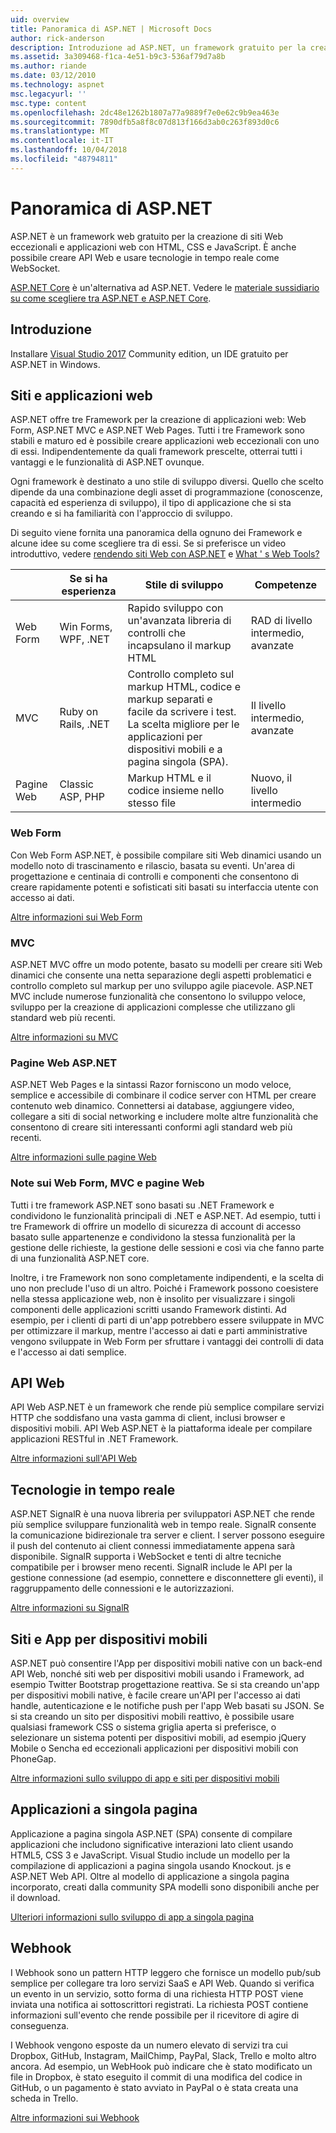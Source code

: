 ```yaml
---
uid: overview
title: Panoramica di ASP.NET | Microsoft Docs
author: rick-anderson
description: Introduzione ad ASP.NET, un framework gratuito per la creazione di siti Web, applicazioni web e API web.
ms.assetid: 3a309468-f1ca-4e51-b9c3-536af79d7a8b
ms.author: riande
ms.date: 03/12/2010
ms.technology: aspnet
msc.legacyurl: ''
msc.type: content
ms.openlocfilehash: 2dc48e1262b1807a77a9889f7e0e62c9b9ea463e
ms.sourcegitcommit: 7890dfb5a8f8c07d813f166d3ab0c263f893d0c6
ms.translationtype: MT
ms.contentlocale: it-IT
ms.lasthandoff: 10/04/2018
ms.locfileid: "48794811"
---
```

# <a name="aspnet-overview"></a>Panoramica di ASP.NET

ASP.NET è un framework web gratuito per la creazione di siti Web eccezionali e applicazioni web con HTML, CSS e JavaScript. È anche possibile creare API Web e usare tecnologie in tempo reale come WebSocket.

[ASP.NET Core](https://docs.microsoft.com/aspnet/core/) è un'alternativa ad ASP.NET.  Vedere le [materiale sussidiario su come scegliere tra ASP.NET e ASP.NET Core](https://docs.microsoft.com/aspnet/core/choose-aspnet-framework).

## <a name="get-started"></a>Introduzione

Installare [Visual Studio 2017](https://visualstudio.microsoft.com/downloads/?utm_medium=microsoft&utm_source=docs.microsoft.com&utm_campaign=button+cta&utm_content=download+vs2017) Community edition, un IDE gratuito per ASP.NET in Windows.

## <a name="websites-and-web-applications"></a>Siti e applicazioni web

 ASP.NET offre tre Framework per la creazione di applicazioni web: Web Form, ASP.NET MVC e ASP.NET Web Pages. Tutti i tre Framework sono stabili e maturo ed è possibile creare applicazioni web eccezionali con uno di essi. Indipendentemente da quali framework prescelte, otterrai tutti i vantaggi e le funzionalità di ASP.NET ovunque.

Ogni framework è destinato a uno stile di sviluppo diversi. Quello che scelto dipende da una combinazione degli asset di programmazione (conoscenze, capacità ed esperienza di sviluppo), il tipo di applicazione che si sta creando e si ha familiarità con l'approccio di sviluppo.

Di seguito viene fornita una panoramica della ognuno dei Framework e alcune idee su come scegliere tra di essi. Se si preferisce un video introduttivo, vedere [rendendo siti Web con ASP.NET](https://channel9.msdn.com/Blogs/ASP-NET-Site-Videos/Making-Websites-with-ASPNET) e [What ' s Web Tools?](https://channel9.msdn.com/Blogs/ASP-NET-Site-Videos/what-is-web-tools)

|   | Se si ha esperienza | Stile di sviluppo | Competenze |
|-----------|----------------------|-----------------------------------------------------|----------------|
| Web Form | Win Forms, WPF, .NET | Rapido sviluppo con un'avanzata libreria di controlli che incapsulano il markup HTML | RAD di livello intermedio, avanzate |
| MVC       | Ruby on Rails, .NET  | Controllo completo sul markup HTML, codice e markup separati e facile da scrivere i test. La scelta migliore per le applicazioni per dispositivi mobili e a pagina singola (SPA). | Il livello intermedio, avanzate |
| Pagine Web  | Classic ASP, PHP     | Markup HTML e il codice insieme nello stesso file | Nuovo, il livello intermedio |

### <a name="web-forms"></a>Web Form

Con Web Form ASP.NET, è possibile compilare siti Web dinamici usando un modello noto di trascinamento e rilascio, basata su eventi. Un'area di progettazione e centinaia di controlli e componenti che consentono di creare rapidamente potenti e sofisticati siti basati su interfaccia utente con accesso ai dati.

[Altre informazioni sui Web Form](web-forms/index.md)

### <a name="mvc"></a>MVC

ASP.NET MVC offre un modo potente, basato su modelli per creare siti Web dinamici che consente una netta separazione degli aspetti problematici e controllo completo sul markup per uno sviluppo agile piacevole. ASP.NET MVC include numerose funzionalità che consentono lo sviluppo veloce, sviluppo per la creazione di applicazioni complesse che utilizzano gli standard web più recenti.

[Altre informazioni su MVC](mvc/index.md)

### <a name="aspnet-web-pages"></a>Pagine Web ASP.NET

ASP.NET Web Pages e la sintassi Razor forniscono un modo veloce, semplice e accessibile di combinare il codice server con HTML per creare contenuto web dinamico. Connettersi ai database, aggiungere video, collegare a siti di social networking e includere molte altre funzionalità che consentono di creare siti interessanti conformi agli standard web più recenti.

[Altre informazioni sulle pagine Web](web-pages/index.md)

### <a name="notes-about-web-forms-mvc-and-web-pages"></a>Note sui Web Form, MVC e pagine Web

Tutti i tre framework ASP.NET sono basati su .NET Framework e condividono le funzionalità principali di .NET e ASP.NET. Ad esempio, tutti i tre Framework di offrire un modello di sicurezza di account di accesso basato sulle appartenenze e condividono la stessa funzionalità per la gestione delle richieste, la gestione delle sessioni e così via che fanno parte di una funzionalità ASP.NET core.

Inoltre, i tre Framework non sono completamente indipendenti, e la scelta di uno non preclude l'uso di un altro. Poiché i Framework possono coesistere nella stessa applicazione web, non è insolito per visualizzare i singoli componenti delle applicazioni scritti usando Framework distinti. Ad esempio, per i clienti di parti di un'app potrebbero essere sviluppate in MVC per ottimizzare il markup, mentre l'accesso ai dati e parti amministrative vengono sviluppate in Web Form per sfruttare i vantaggi dei controlli di data e l'accesso ai dati semplice.

## <a name="web-apis"></a>API Web

API Web ASP.NET è un framework che rende più semplice compilare servizi HTTP che soddisfano una vasta gamma di client, inclusi browser e dispositivi mobili. API Web ASP.NET è la piattaforma ideale per compilare applicazioni RESTful in .NET Framework.

[Altre informazioni sull'API Web](web-api/index.md)

<!-- Put first under Web API TOC:  Watch video (9 minutes) https://channel9.msdn.com/Blogs/ASP-NET-Site-Videos/services-and-aspnet -->

## <a name="real-time-technologies"></a>Tecnologie in tempo reale

ASP.NET SignalR è una nuova libreria per sviluppatori ASP.NET che rende più semplice sviluppare funzionalità web in tempo reale. SignalR consente la comunicazione bidirezionale tra server e client. I server possono eseguire il push del contenuto ai client connessi immediatamente appena sarà disponibile. SignalR supporta i WebSocket e tenti di altre tecniche compatibile per i browser meno recenti. SignalR include le API per la gestione connessione (ad esempio, connettere e disconnettere gli eventi), il raggruppamento delle connessioni e le autorizzazioni.

[Altre informazioni su SignalR](signalr/index.md)

<!-- Put first under SignalR TOC:  Watch video (6 minutes) https://channel9.msdn.com/Blogs/ASP-NET-Site-Videos/signalr-and-the-real-time-web -->

## <a name="mobile-apps-and-sites"></a>Siti e App per dispositivi mobili

ASP.NET può consentire l'App per dispositivi mobili native con un back-end API Web, nonché siti web per dispositivi mobili usando i Framework, ad esempio Twitter Bootstrap progettazione reattiva. Se si sta creando un'app per dispositivi mobili native, è facile creare un'API per l'accesso ai dati handle, autenticazione e le notifiche push per l'app Web basati su JSON. Se si sta creando un sito per dispositivi mobili reattivo, è possibile usare qualsiasi framework CSS o sistema griglia aperta si preferisce, o selezionare un sistema potenti per dispositivi mobili, ad esempio jQuery Mobile o Sencha ed eccezionali applicazioni per dispositivi mobili con PhoneGap.

[Altre informazioni sullo sviluppo di app e siti per dispositivi mobili](mobile/index.md)

<!-- Put first under mobile TOC:  Watch video (11 minutes) https://channel9.msdn.com/Blogs/ASP-NET-Site-Videos/aspnet-and-mobile -->

## <a name="single-page-applications"></a>Applicazioni a singola pagina

Applicazione a pagina singola ASP.NET (SPA) consente di compilare applicazioni che includono significative interazioni lato client usando HTML5, CSS 3 e JavaScript. Visual Studio include un modello per la compilazione di applicazioni a pagina singola usando Knockout. js e ASP.NET Web API. Oltre al modello di applicazione a singola pagina incorporato, creati dalla community SPA modelli sono disponibili anche per il download.

[Ulteriori informazioni sullo sviluppo di app a singola pagina](single-page-application/index.md)

## <a name="webhooks"></a>Webhook

I Webhook sono un pattern HTTP leggero che fornisce un modello pub/sub semplice per collegare tra loro servizi SaaS e API Web. Quando si verifica un evento in un servizio, sotto forma di una richiesta HTTP POST viene inviata una notifica ai sottoscrittori registrati. La richiesta POST contiene informazioni sull'evento che rende possibile per il ricevitore di agire di conseguenza.

I Webhook vengono esposte da un numero elevato di servizi tra cui Dropbox, GitHub, Instagram, MailChimp, PayPal, Slack, Trello e molto altro ancora. Ad esempio, un WebHook può indicare che è stato modificato un file in Dropbox, è stato eseguito il commit di una modifica del codice in GitHub, o un pagamento è stato avviato in PayPal o è stata creata una scheda in Trello.

[Altre informazioni sui Webhook](webhooks/index.md)





<!--
Create Deployment TOC based on https://www.asp.net/aspnet/overview/deployment
Copy deployment content map to MVC, WebForms, Web Pages, Web API sections.
Copy Web Deployment in Enterprise from WebForms to MVC
Move under ASP.NET Best practices
    What not to do in ASP.NET, and what to do instead https://review.docs.microsoft.cus/aspnet/aspnet/overview/web-development-best-practices/what-not-to-do-in-aspnet-and-what-to-do-instead
    Async and await https://channel9.msdn.com/Blogs/ASP-NET-Site-Videos/async-and-await
    Building Real World Cloud Apps with Azure https://review.docs.microsoft.com/aspnet/aspnet/overview/developing-apps-with-windows-azure/building-real-world-cloud-apps-with-windows-azure/introduction
    Hands on Lab: Maintainable Azure Websites: Managing Change and Scale https://review.docs.microsoft.com/aspnet/aspnet/overview/developing-apps-with-windows-azure/maintainable-azure-websites-managing-change-and-scale

-->
